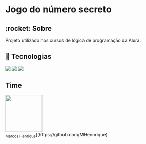 <h1>Jogo do número secreto</h1>

<h2>:rocket: Sobre</h2>
<p>Projeto utilizado nos cursos de lógica de programação da Alura.</p>

## :rocket: Tecnologias
<div>
  <img src="https://img.shields.io/badge/HTML-239120?style=for-the-badge&logo=html5&logoColor=white">
  <img src="https://img.shields.io/badge/CSS-239120?&style=for-the-badge&logo=css3&logoColor=white">
  <img src="https://img.shields.io/badge/JavaScript-F7DF1E?style=for-the-badge&logo=javascript&logoColor=black">
</div>

<h2><b>Time</b></h2> 
<img loading="lazy" src="https://avatars.githubusercontent.com/u/138891933?v=4" width=115><br><sub>Marcos Henrique</sub>](https://github.com/MHennrique)
